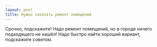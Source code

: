 ```yaml
---
layout: post 
title: Нужно заказать ремонт помещений 
--- 
```

Срочно, подскажите! Надо ремонт помещений, но в городе ничего подходящего не нашёл! Надо быстро найти хороший вариант, подскажите советом.